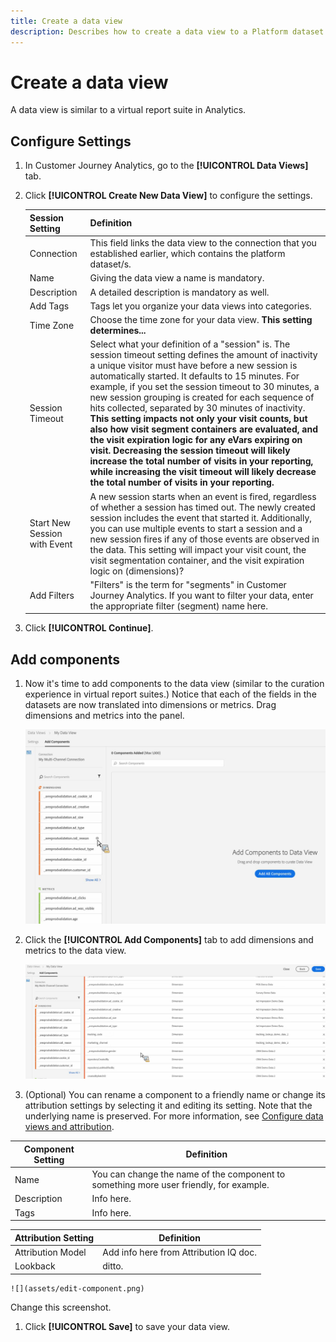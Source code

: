 ```yaml
---
title: Create a data view
description: Describes how to create a data view to a Platform dataset in Customer Journey Analytics (CJA).
---
```


# Create a data view

A data view is similar to a virtual report suite in Analytics. 

## Configure Settings

1. In Customer Journey Analytics, go to the **[!UICONTROL Data Views]** tab.

1. Click **[!UICONTROL Create New Data View]** to configure the settings.

    |Session Setting| Definition|
    |---|---|
    |Connection|This field links the data view to the connection that you established earlier, which contains the platform dataset/s.|
    |Name|Giving the data view a name is mandatory.|
    |Description|A detailed description is mandatory as well.|
    |Add Tags|Tags let you organize your data views into categories.|
    |Time Zone|Choose the time zone for your data view. **This setting determines...** |
    |Session Timeout|Select what your definition of a "session" is. The session timeout setting defines the amount of inactivity a unique visitor must have before a new session is automatically started. It defaults to 15 minutes. For example, if you set the session timeout to 30 minutes, a new session grouping is created for each sequence of hits collected, separated by 30 minutes of inactivity. **This setting impacts not only your visit counts, but also how visit segment containers are evaluated, and the visit expiration logic for any eVars expiring on visit. Decreasing the session timeout will likely increase the total number of visits in your reporting, while increasing the visit timeout will likely decrease the total number of visits in your reporting.** <!--This needs to be reviewed.-->|
    |Start New Session with Event|A new session starts when an event is fired, regardless of whether a session has timed out. The newly created session includes the event that started it. Additionally, you can use multiple events to start a session and a new session fires if any of those events are observed in the data. This setting will impact your visit count, the visit segmentation container, and the visit expiration logic on (dimensions)? |
    |Add Filters|"Filters" is the term for "segments" in Customer Journey Analytics. If you want to filter your data, enter the appropriate filter (segment) name here.|

1. Click **[!UICONTROL Continue]**.

## Add components

1. Now it's time to add components to the data view (similar to the curation experience in virtual report suites.) Notice that each of the fields in the datasets are now translated into dimensions or metrics. Drag dimensions and metrics into the panel.

    ![](assets/add-all-components.png)

1. Click the **[!UICONTROL Add Components]** tab to add dimensions and metrics to the data view.

    ![](assets/add-all-components2.png)


1. (Optional) You can rename a component to a friendly name or change its attribution settings by selecting it and editing its setting. Note that the underlying name is preserved. For more information, see [Configure data views and attribution](/help/data-views/configure-dataviews.md).

|Component Setting| Definition|
|---|---|
|Name|You can change the name of the component to something more user friendly, for example.|
|Description|Info here.|
|Tags|Info here.|

|Attribution Setting| Definition|
|---|---|
|Attribution Model|Add info here from Attribution IQ doc.|
|Lookback|ditto.|

    ![](assets/edit-component.png)

Change this screenshot.

1. Click **[!UICONTROL Save]** to save your data view.


